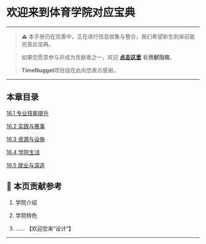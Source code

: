 # 欢迎来到体育学院对应宝典

---

> ⚠️ 本手册仍在完善中，正在进行信息收集与整合，我们希望新生到来前能完善此宝典。  

> 如果您愿意参与并成为贡献者之一，欢迎 **[点击这里](/CONTRIBUTING.md)** 看**贡献指南**。

> **TimeNugget**项目组在此向您表示感谢。

---

## 本章目录

[16.1 专业技能提升](/SurvivalManual/ujn/Second/16/one.md)

[16.2 实践与赛事](/SurvivalManual/ujn/Second/16/two.md)

[16.3 资源与设施](/SurvivalManual/ujn/Second/16/three.md)

[16.4 学院生活](/SurvivalManual/ujn/Second/16/four.md)

[16.5 就业与深造](/SurvivalManual/ujn/Second/16/five.md)

## 📌 本页贡献参考

1. 学院介绍  

2. 学院特色  

3. ……  【欢迎您来“设计”】

---
